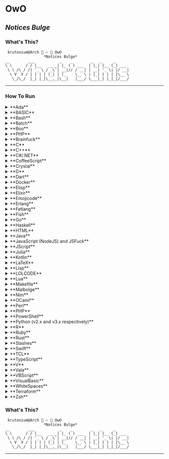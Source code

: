 # OwO

## _Notices Bulge_

### What's This?

```
 krutonium@Arch  ~  OwO
                 *Notices Bulge*
__        ___           _    _        _   _     _
\ \      / / |__   __ _| |_ ( ) ___  | |_| |__ (_) ___
 \ \ /\ / /| '_ \ / _\`| __|// / __| | __| '_ \| |/ __|
  \ V  V / | | | | (_| | |_    \__ \ | |_| | | | |\__ \
   \_/\_/  |_| |_|\__,_|\__|   |___/ \___|_| |_|_|/___/
```

---

### How To Run
<details>
    <summary>**Ada**</summary>
    <p>`gnatmake OwO.adb && ./OwO`</p>
</details>

<details>
    <summary>**BASIC**</summary>
    <p>`fbc OwO.bas`</p>
</details>

<details>
    <summary>**Bash**</summary>
    <p>`chmod +x OwO.sh && ./OwO.sh`</p>
</details>

<details>
    <summary>**Batch**</summary>
    <p>`CALL OwO.bat`</p>
</details>

<details>
    <summary>**Boo**</summary>
    <p>`booi OwO.boo`</p>
</details>

<details>
    <summary>**PHP**</summary>
    <p>`booi OwO.boo`</p>
</details>

<details>
    <summary>**Brainfuck**</summary>
    
    npm install --g node-brainfuck-compiler
	brainfuck-compiler -i BF/OwO.bf -o BF/OwO-compiled.js && node Brainfuck/OwO-compiled.js
Alternatively, [Try it online!](https://tio.run/##vVTJboMwEL33K0bKJRGyuVcVhx7ab6iiHghxC2oKyBi1/XqKF8yw2ICS1kLInuX5zeI58TjL3@rko2l28MxyxmPBzlBXWf4OqRBldR@GSVH@7M@FOFRpeOocQsG@hZKm4vMCu7sdvBQ1JHEOvM4hE6tAoOAQ54VIGYfHJ8hywXjJWftXiHvOykucMFCe8JWJFErGs@JcHVqDoF1HEgVmPbxGdLwCuyghRBlLs3ZH2r3cWmW3zL5VUGulBfKoz9IlsGiB1hgVHSFR9WmeSh8hUvqGDtJg4kisgNA59dBiqHcqfEq3kwduPiKdsC4pQ3crN9ATpQJwyQ1YZ2OtJinE2UMKJJ4iYbpzNyAc3Ftd04xFxF1Csv3y7R6zfI/yL7taeffvSCV3kfiw3P1Vrhq75Li8/dt0WbgaI5KPCxe0d7e1MAb2AhvrCmbDe3vCptrOKuLsjU3sUfflYsP7sNwtsEjjijStYYCiXBGMq6ucRYqC@VkjfTy6DUPFm9itcsfjux59ZjDRUdZGc2Dhof7NQLqVfEVMR5vfYSdNkqI7vnc3QxLJcYfcdjD7I7MMzJzp6C35OXh4uVNHvJMWov8Q/4wGzZE@DZg0Hh1N8ws "brainfuck – Try It Online")
</details>

<details>
    <summary>**C**</summary>
    <p>`gcc OwO.c -o OwO && ./OwO`</p>
</details>

<details>
    <summary>**C++**</summary>
    <p>`g++ OwO.cpp -o OwO && ./OwO`</p>
</details>

<details>
    <summary>**C#/.NET**</summary>
    <p>`dotnet restore && dotnet run`</p>
</details>

<details>
    <summary>**CoffeeScript**</summary>
    <p>`coffee OwO.coffee`</p>
</details>

<details>
    <summary>**Crystal**</summary>
    <p>`crystal OwO.cr`</p>
</details>

<details>
    <summary>**D**</summary>
    <p>`dmd OwO.d && ./OwO`</p>
</details>

<details>
    <summary>**Dart**</summary>
    <p>`dart OwO.dart`</p>
</details>

<details>
    <summary>**Docker**</summary>
    <p>`docker build . -t owo && docker run owo`</p>
</details>

<details>
    <summary>**Elisp**</summary>
    <p>`emacs -q --script OwO.el`</p>
</details>

<details>
    <summary>**Elixir**</summary>
    <p>`elixir Elixir.exs`</p>
</details>

<details>
    <summary>**Emojicode**</summary>
    <p>`emojicodec OwO.emojic && ./OwO`</p>
</details>

<details>
    <summary>**Erlang**</summary>

    $erl

    1> c(owo).

    2> owo:owoPrint().
</details>

<details>
    <summary>**Fetlang**</summary>
    <p>`fetlang OwO.fet`</p>
</details>

<details>
    <summary>**Fish**</summary>
    <p>`chmod +x OwO.fish && ./OwO.fish`</p>
</details>

<details>
    <summary>**Go**</summary>
    <p>`go run OwO.go`</p>
</details>

<details>
    <summary>**Haskell**</summary>
    <p>`runghc OwO.hs`</p>
</details>

<details>
    <summary>**HTML**</summary>
    <p>`firefox OwO.html`</p>
</details>

<details>
    <summary>**Java**</summary>
    <p>`java OwO.java`</p>
</details>

<details>
    <summary>**JavaScript (NodeJS) and JSFuck**</summary>
    <p>`node OwO.js`</p>
</details>

<details>
    <summary>**JScript**</summary>
    <p>`cscript OwO.js`</p>
</details>

<details>
    <summary>**Julia**</summary>
    <p>`julia OwO.jl`</p>
</details>

<details>
    <summary>**Kotlin**</summary>
    <p>`kotlinc OwO.kt -include-runtime -d OwO.jar && java -jar OwO.jar`</p>
</details>

<details>
    <summary>**LaTeX**</summary>
    <p>`pdflatex OwO.tex` or `latex OwO.tex` or `xelatex OwO.tex`</p>
</details>

<details>
    <summary>**Lisp**</summary>
    <p>`clisp OwO.lisp`</p>
</details>

<details>
    <summary>**LOLCODE**</summary>
    <p>`lci OwO.lol`</p>
</details>

<details>
    <summary>**Lua**</summary>
    <p>`lua OwO.lua`</p>
</details>

<details>
    <summary>**Makefile**</summary>
    <p>`make`</p>
</details>

<details>
    <summary>**Malbolge**</summary>
    <p>`malbolge OwO.mal`</p>
</details>

<details>
    <summary>**Nim**</summary>
    <p>`nim compile --run OwO.nim` or `nimble run`</p>
</details>

<details>
    <summary>**OCaml**</summary>
    <p>`ocaml OwO.ml`</p>
</details>

<details>
    <summary>**Perl**</summary>
    <p>`perl OwO.pl`</p>
</details>

<details>
    <summary>**PHP**</summary>
    <p>`php OwO.php`</p>
</details>

<details>
    <summary>**PowerShell**</summary>
    <p>`powershell OwO.ps1`</p>
</details>

<details>
    <summary>**Python (v2.x and v3.x respectively)**</summary>
    <p>`python main.py` or `python3 main.py`</p>
</details>

<details>
    <summary>**R**</summary>
    <p>
    	`Rscript OwO.R` Linux/Unix
    	 <br>
     	`R.exe OwO.R` Windows
    </p>
</details>

<details>
    <summary>**Ruby**</summary>
    <p>`ruby OwO.rb`</p>
</details>

<details>
    <summary>**Rust**</summary>
    <p>`cargo run`</p>
</details>

<details>
    <summary>**Slashes**</summary>
    Find an interpreter on [here](https://codegolf.stackexchange.com/questions/37014/interpret-pronounced-slashes) and run it
</details>

<details>
    <summary>**Swift**</summary>
    <p>`swift OwO.swift`</p>
</details>

<details>
    <summary>**TCL**</summary>
    <p>`tclsh OwO.tcl`</p>
</details>

<details>
    <summary>**TypeScript**</summary>
    <p>`tsc OwO.ts | node OwO.ts`</p>
</details>

<details>
    <summary>**V**</summary>
    <p>`v run OwO.v`</p>
</details>

<details>
    <summary>**Vala**</summary>
    <p>`valac OwO.vala && ./OwO`</p>
</details>

<details>
    <summary>**VBScript**</summary>
    <p>`cscript OwO.vbs`</p>
</details>

<details>
    <summary>**VisualBasic**</summary>
    <p>`vbc ./OwO.vb && ./OwO`</p>
</details>

<details>
    <summary>**WhiteSpaces**</summary>
    `Replace space with 1 and tab with 0`
    <br>
    `Then decode binary`
</details>

<details>
    <summary>**Terraform**</summary>
    <p>`terraform init && terraform apply`</p>
</details>

<details>
    <summary>**Zsh**</summary>
    <p>`chmod +x OwO.zsh && ./OwO.zsh`</p>
</details>


### What's This?

```
 krutonium@Arch  ~  OwO
                 *Notices Bulge*
__        ___           _    _        _   _     _
\ \      / / |__   __ _| |_ ( ) ___  | |_| |__ (_) ___
 \ \ /\ / /| '_ \ / _\`| __|// / __| | __| '_ \| |/ __|
  \ V  V / | | | | (_| | |_    \__ \ | |_| | | | |\__ \
   \_/\_/  |_| |_|\__,_|\__|   |___/ \___|_| |_|_|/___/
```

---
